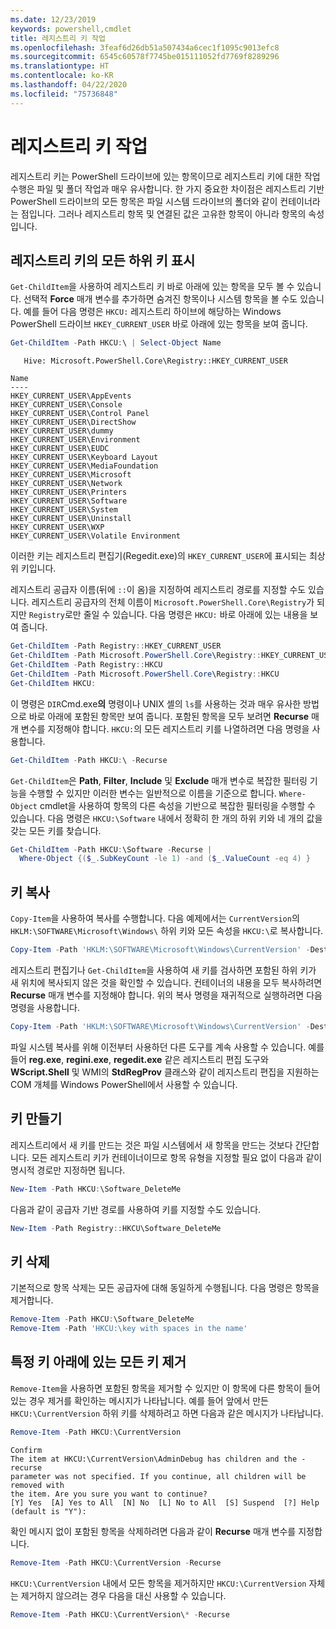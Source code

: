 ```yaml
---
ms.date: 12/23/2019
keywords: powershell,cmdlet
title: 레지스트리 키 작업
ms.openlocfilehash: 3feaf6d26db51a507434a6cec1f1095c9013efc8
ms.sourcegitcommit: 6545c60578f7745be015111052fd7769f8289296
ms.translationtype: HT
ms.contentlocale: ko-KR
ms.lasthandoff: 04/22/2020
ms.locfileid: "75736848"
---
```

# <a name="working-with-registry-keys"></a>레지스트리 키 작업

레지스트리 키는 PowerShell 드라이브에 있는 항목이므로 레지스트리 키에 대한 작업 수행은 파일 및 폴더 작업과 매우 유사합니다. 한 가지 중요한 차이점은 레지스트리 기반 PowerShell 드라이브의 모든 항목은 파일 시스템 드라이브의 폴더와 같이 컨테이너라는 점입니다. 그러나 레지스트리 항목 및 연결된 값은 고유한 항목이 아니라 항목의 속성입니다.

## <a name="listing-all-subkeys-of-a-registry-key"></a>레지스트리 키의 모든 하위 키 표시

`Get-ChildItem`을 사용하여 레지스트리 키 바로 아래에 있는 항목을 모두 볼 수 있습니다. 선택적 **Force** 매개 변수를 추가하면 숨겨진 항목이나 시스템 항목을 볼 수도 있습니다. 예를 들어 다음 명령은 `HKCU:` 레지스트리 하이브에 해당하는 Windows PowerShell 드라이브 `HKEY_CURRENT_USER` 바로 아래에 있는 항목을 보여 줍니다.

```powershell
Get-ChildItem -Path HKCU:\ | Select-Object Name
```

```Output
   Hive: Microsoft.PowerShell.Core\Registry::HKEY_CURRENT_USER

Name
----
HKEY_CURRENT_USER\AppEvents
HKEY_CURRENT_USER\Console
HKEY_CURRENT_USER\Control Panel
HKEY_CURRENT_USER\DirectShow
HKEY_CURRENT_USER\dummy
HKEY_CURRENT_USER\Environment
HKEY_CURRENT_USER\EUDC
HKEY_CURRENT_USER\Keyboard Layout
HKEY_CURRENT_USER\MediaFoundation
HKEY_CURRENT_USER\Microsoft
HKEY_CURRENT_USER\Network
HKEY_CURRENT_USER\Printers
HKEY_CURRENT_USER\Software
HKEY_CURRENT_USER\System
HKEY_CURRENT_USER\Uninstall
HKEY_CURRENT_USER\WXP
HKEY_CURRENT_USER\Volatile Environment
```

이러한 키는 레지스트리 편집기(Regedit.exe)의 `HKEY_CURRENT_USER`에 표시되는 최상위 키입니다.

레지스트리 공급자 이름(뒤에 `::`이 옴)을 지정하여 레지스트리 경로를 지정할 수도 있습니다. 레지스트리 공급자의 전체 이름이 `Microsoft.PowerShell.Core\Registry`가 되지만 `Registry`로만 줄일 수 있습니다. 다음 명령은 `HKCU:` 바로 아래에 있는 내용을 보여 줍니다.

```powershell
Get-ChildItem -Path Registry::HKEY_CURRENT_USER
Get-ChildItem -Path Microsoft.PowerShell.Core\Registry::HKEY_CURRENT_USER
Get-ChildItem -Path Registry::HKCU
Get-ChildItem -Path Microsoft.PowerShell.Core\Registry::HKCU
Get-ChildItem HKCU:
```

이 명령은 `DIR`Cmd.exe**의**  명령이나 UNIX 셸의 `ls`를 사용하는 것과 매우 유사한 방법으로 바로 아래에 포함된 항목만 보여 줍니다. 포함된 항목을 모두 보려면 **Recurse** 매개 변수를 지정해야 합니다. `HKCU:`의 모든 레지스트리 키를 나열하려면 다음 명령을 사용합니다.

```powershell
Get-ChildItem -Path HKCU:\ -Recurse
```

`Get-ChildItem`은 **Path**, **Filter**, **Include** 및 **Exclude** 매개 변수로 복잡한 필터링 기능을 수행할 수 있지만 이러한 변수는 일반적으로 이름을 기준으로 합니다. `Where-Object` cmdlet을 사용하여 항목의 다른 속성을 기반으로 복잡한 필터링을 수행할 수 있습니다. 다음 명령은 `HKCU:\Software` 내에서 정확히 한 개의 하위 키와 네 개의 값을 갖는 모든 키를 찾습니다.

```powershell
Get-ChildItem -Path HKCU:\Software -Recurse |
  Where-Object {($_.SubKeyCount -le 1) -and ($_.ValueCount -eq 4) }
```

## <a name="copying-keys"></a>키 복사

`Copy-Item`을 사용하여 복사를 수행합니다. 다음 예제에서는 `CurrentVersion`의 `HKLM:\SOFTWARE\Microsoft\Windows\` 하위 키와 모든 속성을 `HKCU:\`로 복사합니다.

```powershell
Copy-Item -Path 'HKLM:\SOFTWARE\Microsoft\Windows\CurrentVersion' -Destination HKCU:
```

레지스트리 편집기나 `Get-ChildItem`을 사용하여 새 키를 검사하면 포함된 하위 키가 새 위치에 복사되지 않은 것을 확인할 수 있습니다. 컨테이너의 내용을 모두 복사하려면 **Recurse** 매개 변수를 지정해야 합니다. 위의 복사 명령을 재귀적으로 실행하려면 다음 명령을 사용합니다.

```powershell
Copy-Item -Path 'HKLM:\SOFTWARE\Microsoft\Windows\CurrentVersion' -Destination HKCU: -Recurse
```

파일 시스템 복사를 위해 이전부터 사용하던 다른 도구를 계속 사용할 수 있습니다. 예를 들어 **reg.exe**, **regini.exe**, **regedit.exe** 같은 레지스트리 편집 도구와 **WScript.Shell** 및 WMI의 **StdRegProv** 클래스와 같이 레지스트리 편집을 지원하는 COM 개체를 Windows PowerShell에서 사용할 수 있습니다.

## <a name="creating-keys"></a>키 만들기

레지스트리에서 새 키를 만드는 것은 파일 시스템에서 새 항목을 만드는 것보다 간단합니다. 모든 레지스트리 키가 컨테이너이므로 항목 유형을 지정할 필요 없이 다음과 같이 명시적 경로만 지정하면 됩니다.

```powershell
New-Item -Path HKCU:\Software_DeleteMe
```

다음과 같이 공급자 기반 경로를 사용하여 키를 지정할 수도 있습니다.

```powershell
New-Item -Path Registry::HKCU\Software_DeleteMe
```

## <a name="deleting-keys"></a>키 삭제

기본적으로 항목 삭제는 모든 공급자에 대해 동일하게 수행됩니다. 다음 명령은 항목을 제거합니다.

```powershell
Remove-Item -Path HKCU:\Software_DeleteMe
Remove-Item -Path 'HKCU:\key with spaces in the name'
```

## <a name="removing-all-keys-under-a-specific-key"></a>특정 키 아래에 있는 모든 키 제거

`Remove-Item`을 사용하면 포함된 항목을 제거할 수 있지만 이 항목에 다른 항목이 들어 있는 경우 제거를 확인하는 메시지가 나타납니다. 예를 들어 앞에서 만든 `HKCU:\CurrentVersion` 하위 키를 삭제하려고 하면 다음과 같은 메시지가 나타납니다.

```powershell
Remove-Item -Path HKCU:\CurrentVersion
```

```Output
Confirm
The item at HKCU:\CurrentVersion\AdminDebug has children and the -recurse
parameter was not specified. If you continue, all children will be removed with
the item. Are you sure you want to continue?
[Y] Yes  [A] Yes to All  [N] No  [L] No to All  [S] Suspend  [?] Help (default is "Y"):
```

확인 메시지 없이 포함된 항목을 삭제하려면 다음과 같이 **Recurse** 매개 변수를 지정합니다.

```powershell
Remove-Item -Path HKCU:\CurrentVersion -Recurse
```

`HKCU:\CurrentVersion` 내에서 모든 항목을 제거하지만 `HKCU:\CurrentVersion` 자체는 제거하지 않으려는 경우 다음을 대신 사용할 수 있습니다.

```powershell
Remove-Item -Path HKCU:\CurrentVersion\* -Recurse
```
